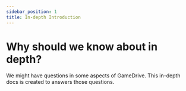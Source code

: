 ```yaml
---
sidebar_position: 1
title: In-depth Introduction
---
```


# Why should we know about in depth?

We might have questions in some aspects of GameDrive. This in-depth docs is created to answers those questions.
